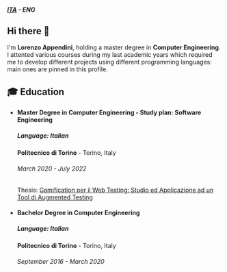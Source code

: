 ##### [ITA](https://github.com/Neppa97/Neppa97/blob/main/README-it.md) - ENG
## Hi there 👋
I'm **Lorenzo Appendini**, holding a master degree in **Computer Engineering**. I attented various courses during my last academic years which required me to develop different projects using different programming languages: main ones are pinned in this profile.

## :mortar_board: Education
* #### Master Degree in Computer Engineering - Study plan: Software Engineering
  ##### Language: Italian

  **Politecnico di Torino** - Torino, Italy
  
  ###### March 2020 - July 2022
  
  Thesis: [Gamification per il Web Testing: Studio ed Applicazione ad un Tool di Augmented Testing](https://github.com/Neppa97/Neppa97/blob/main/gamification-per-il-web-testing-studio-ed-applicazione-ad-un-tool-di-augmented-testing.pdf)

* #### Bachelor Degree in Computer Engineering
  ##### Language: Italian
  **Politecnico di Torino** - Torino, Italy
  
  ###### September 2016 - March 2020

